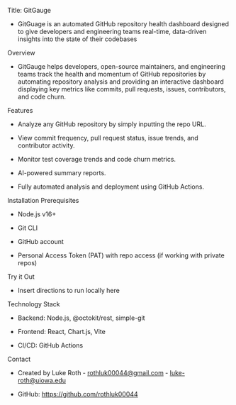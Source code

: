 Title: GitGauge
- GitGuage is an automated GitHub repository health dashboard designed to give developers and engineering teams real-time, data-driven insights into the state of their codebases

Overview
- GitGauge helps developers, open-source maintainers, and engineering teams track the health and momentum of GitHub repositories by automating repository analysis and providing an interactive dashboard displaying key metrics like commits, pull requests, issues, contributors, and code churn.

Features
- Analyze any GitHub repository by simply inputting the repo URL.

- View commit frequency, pull request status, issue trends, and contributor activity.

- Monitor test coverage trends and code churn metrics.

- AI-powered summary reports.

- Fully automated analysis and deployment using GitHub Actions.

Installation Prerequisites
- Node.js v16+

- Git CLI

- GitHub account

- Personal Access Token (PAT) with repo access (if working with private repos)

Try it Out
- Insert directions to run locally here

Technology Stack
- Backend: Node.js, @octokit/rest, simple-git

- Frontend: React, Chart.js, Vite

- CI/CD: GitHub Actions

Contact
- Created by Luke Roth - rothluk00044@gmail.com - luke-roth@uiowa.edu

- GitHub: https://github.com/rothluk00044